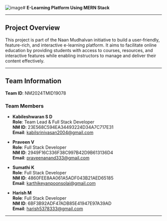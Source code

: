 ![image](https://github.com/user-attachments/assets/dea3bc90-aa3a-4b59-9bf3-4da67c55950a)# **E-Learning Platform Using MERN Stack**

---

## **Project Overview**
This project is part of the Naan Mudhalvan initiative to build a user-friendly, feature-rich, and interactive e-learning platform. It aims to facilitate online education by providing students with access to courses, resources, and interactive features while enabling instructors to manage and deliver their content effectively.

---

## **Team Information**
**Team ID**: NM2024TMID19078

### **Team Members**
- **Kabileshwaran S D**  
  **Role**: Team Lead & Full Stack Developer  
  **NM ID**: 23E568C594EA34493224D34A7C717E31  
  **Email**: kabilsrinivasan2004@gmail.com  

- **Praveen V**  
  **Role**: Full Stack Developer  
  **NM ID**: 2949F16C336F38C997B42D9B613136D4  
  **Email**: praveenanand333@gmail.com

- **Sumathi K**  
  **Role**: Full Stack Developer  
  **NM ID**: 4860FEE8AA061A5ADF043B21AED65185	
  **Email**: karthikeyanpoonsolai@gmail.com

- **Harish M**  
  **Role**: Full Stack Developer  
  **NM ID**: 6BF3B92ADF47ADB85E41947E97A39AD	
  **Email**: harish5378333@gmail.com

---
